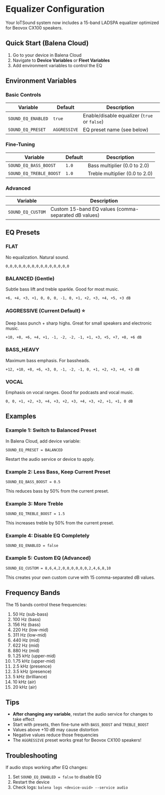 # Equalizer Configuration

Your IoTSound system now includes a 15-band LADSPA equalizer optimized for Beovox CX100 speakers.

## Quick Start (Balena Cloud)

1. Go to your device in Balena Cloud
2. Navigate to **Device Variables** or **Fleet Variables**
3. Add environment variables to control the EQ

## Environment Variables

### Basic Controls

| Variable | Default | Description |
|----------|---------|-------------|
| `SOUND_EQ_ENABLED` | `true` | Enable/disable equalizer (`true` or `false`) |
| `SOUND_EQ_PRESET` | `AGGRESSIVE` | EQ preset name (see below) |

### Fine-Tuning

| Variable | Default | Description |
|----------|---------|-------------|
| `SOUND_EQ_BASS_BOOST` | `1.0` | Bass multiplier (0.0 to 2.0) |
| `SOUND_EQ_TREBLE_BOOST` | `1.0` | Treble multiplier (0.0 to 2.0) |

### Advanced

| Variable | Description |
|----------|-------------|
| `SOUND_EQ_CUSTOM` | Custom 15-band EQ values (comma-separated dB values) |

## EQ Presets

### FLAT
No equalization. Natural sound.
```
0,0,0,0,0,0,0,0,0,0,0,0,0,0,0
```

### BALANCED (Gentle)
Subtle bass lift and treble sparkle. Good for most music.
```
+6, +4, +3, +1, 0, 0, 0, -1, 0, +1, +2, +3, +4, +5, +3 dB
```

### AGGRESSIVE (Current Default) ⭐
Deep bass punch + sharp highs. Great for small speakers and electronic music.
```
+10, +8, +6, +4, +1, -1, -2, -2, -1, +1, +3, +5, +7, +8, +6 dB
```

### BASS_HEAVY
Maximum bass emphasis. For bassheads.
```
+12, +10, +8, +6, +3, 0, -1, -2, -1, 0, +1, +2, +3, +4, +3 dB
```

### VOCAL
Emphasis on vocal ranges. Good for podcasts and vocal music.
```
0, 0, +1, +2, +3, +4, +3, +2, +3, +4, +3, +2, +1, +1, 0 dB
```

## Examples

### Example 1: Switch to Balanced Preset
In Balena Cloud, add device variable:
```
SOUND_EQ_PRESET = BALANCED
```
Restart the audio service or device to apply.

### Example 2: Less Bass, Keep Current Preset
```
SOUND_EQ_BASS_BOOST = 0.5
```
This reduces bass by 50% from the current preset.

### Example 3: More Treble
```
SOUND_EQ_TREBLE_BOOST = 1.5
```
This increases treble by 50% from the current preset.

### Example 4: Disable EQ Completely
```
SOUND_EQ_ENABLED = false
```

### Example 5: Custom EQ (Advanced)
```
SOUND_EQ_CUSTOM = 8,6,4,2,0,0,0,0,0,0,2,4,6,8,10
```
This creates your own custom curve with 15 comma-separated dB values.

## Frequency Bands

The 15 bands control these frequencies:
1. 50 Hz (sub-bass)
2. 100 Hz (bass)
3. 156 Hz (bass)
4. 220 Hz (low-mid)
5. 311 Hz (low-mid)
6. 440 Hz (mid)
7. 622 Hz (mid)
8. 880 Hz (mid)
9. 1.25 kHz (upper-mid)
10. 1.75 kHz (upper-mid)
11. 2.5 kHz (presence)
12. 3.5 kHz (presence)
13. 5 kHz (brilliance)
14. 10 kHz (air)
15. 20 kHz (air)

## Tips

- **After changing any variable**, restart the audio service for changes to take effect
- Start with presets, then fine-tune with `BASS_BOOST` and `TREBLE_BOOST`
- Values above +10 dB may cause distortion
- Negative values reduce those frequencies
- The `AGGRESSIVE` preset works great for Beovox CX100 speakers!

## Troubleshooting

If audio stops working after EQ changes:
1. Set `SOUND_EQ_ENABLED = false` to disable EQ
2. Restart the device
3. Check logs: `balena logs <device-uuid> --service audio`

